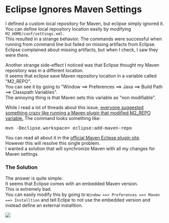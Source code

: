 <div class="mograblog" dir="ltr" style="text-align: left;" trbidi="on">

# Eclipse Ignores Maven Settings

<div>

I defined a custom local repository for Maven, but eclipse simply ignored it.  
You can define local repository location easily by modifying `M2_HOME/conf/settings.xml.`  
This resulted in a strange behavior. The commands were successful when running from command line but failed on missing artifacts from Eclipse.  
Eclipse complained about missing artifacts, but when I check, I saw they were there.  

Another strange side-effect I noticed was that Eclipse thought my Maven repository was in a different location.  
It seems that eclipse save Maven repository location in a variable called "M2_REPO".  
You can see it by going to "Window ==> Preferences ==> Java ==> Build Path ==> Classpath Variables".  
The annoying thing is that Maven sets this variable as "non modifiable".

While I read a lot of threads about this issue, [everyone suggested something crazy like running a Maven plugin that modified M2_REPO variable.](http://www.mkyong.com/maven/how-to-configure-m2_repo-variable-in-eclipse-ide/ "mkyong suggests to run maven plugin to modify m2_repo") The command looks something like:

<pre>mvn -Declipse.workspace= <path-to-eclipse-workspace>eclipse:add-maven-repo</path-to-eclipse-workspace></pre>

You can read all about it in the [official Maven Eclipse plugin site](http://maven.apache.org/guides/mini/guide-ide-eclipse.html "Official Maven Eclipse Plugin Site").  
However this will resolve this single problem.  
I wanted a solution that will synchronize Maven with all my changes for Maven settings.

### The Solution

The answer is quite simple.  
It seems that Eclipse comes with an embedded Maven version.  
This is extremely bad.  
You can easily modify this by going to `Window ==> Preferences ==> Maven ==> Installtion` and tell Eclipe to not use the embedded version and instead define an external installtion.

[![](http://2.bp.blogspot.com/-ggf38JweP7Y/UMxSo9ugEVI/AAAAAAAAVLM/I4L5cL1-F7Y/s320/eclipse_maven_settings.png)](http://2.bp.blogspot.com/-ggf38JweP7Y/UMxSo9ugEVI/AAAAAAAAVLM/I4L5cL1-F7Y/s1600/eclipse_maven_settings.png)</div>

</div>